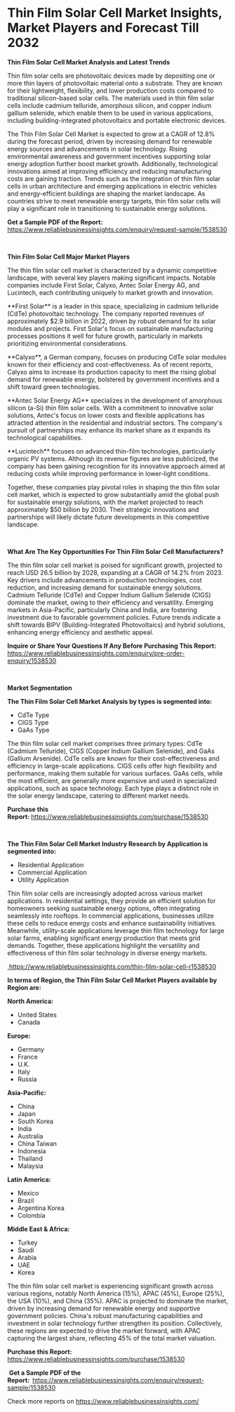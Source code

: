 <p><h1>Thin Film Solar Cell Market Insights, Market Players and Forecast Till 2032</h1></p><p><strong>Thin Film Solar Cell Market Analysis and Latest Trends</strong></p>
<p><p>Thin film solar cells are photovoltaic devices made by depositing one or more thin layers of photovoltaic material onto a substrate. They are known for their lightweight, flexibility, and lower production costs compared to traditional silicon-based solar cells. The materials used in thin film solar cells include cadmium telluride, amorphous silicon, and copper indium gallium selenide, which enable them to be used in various applications, including building-integrated photovoltaics and portable electronic devices.</p><p>The Thin Film Solar Cell Market is expected to grow at a CAGR of 12.8% during the forecast period, driven by increasing demand for renewable energy sources and advancements in solar technology. Rising environmental awareness and government incentives supporting solar energy adoption further boost market growth. Additionally, technological innovations aimed at improving efficiency and reducing manufacturing costs are gaining traction. Trends such as the integration of thin film solar cells in urban architecture and emerging applications in electric vehicles and energy-efficient buildings are shaping the market landscape. As countries strive to meet renewable energy targets, thin film solar cells will play a significant role in transitioning to sustainable energy solutions.</p></p>
<p><strong>Get a Sample PDF of the Report:&nbsp;</strong> <a href="https://www.reliablebusinessinsights.com/enquiry/request-sample/1538530?utm_campaign=3325&utm_medium=2&utm_source=Github&utm_content=ia&utm_term=10042025&utm_id=thin-film-solar-cell">https://www.reliablebusinessinsights.com/enquiry/request-sample/1538530</a></p>
<p>&nbsp;</p>
<p><strong>Thin Film Solar Cell Major Market Players</strong></p>
<p><p>The thin film solar cell market is characterized by a dynamic competitive landscape, with several key players making significant impacts. Notable companies include First Solar, Calyxo, Antec Solar Energy AG, and Lucintech, each contributing uniquely to market growth and innovation.</p><p>**First Solar** is a leader in this space, specializing in cadmium telluride (CdTe) photovoltaic technology. The company reported revenues of approximately $2.9 billion in 2022, driven by robust demand for its solar modules and projects. First Solar's focus on sustainable manufacturing processes positions it well for future growth, particularly in markets prioritizing environmental considerations.</p><p>**Calyxo**, a German company, focuses on producing CdTe solar modules known for their efficiency and cost-effectiveness. As of recent reports, Calyxo aims to increase its production capacity to meet the rising global demand for renewable energy, bolstered by government incentives and a shift toward green technologies.</p><p>**Antec Solar Energy AG** specializes in the development of amorphous silicon (a-Si) thin film solar cells. With a commitment to innovative solar solutions, Antec's focus on lower costs and flexible applications has attracted attention in the residential and industrial sectors. The company's pursuit of partnerships may enhance its market share as it expands its technological capabilities.</p><p>**Lucintech** focuses on advanced thin-film technologies, particularly organic PV systems. Although its revenue figures are less publicized, the company has been gaining recognition for its innovative approach aimed at reducing costs while improving performance in lower-light conditions.</p><p>Together, these companies play pivotal roles in shaping the thin film solar cell market, which is expected to grow substantially amid the global push for sustainable energy solutions, with the market projected to reach approximately $50 billion by 2030. Their strategic innovations and partnerships will likely dictate future developments in this competitive landscape.</p></p>
<p>&nbsp;</p>
<p><strong>What Are The Key Opportunities For Thin Film Solar Cell Manufacturers?</strong></p>
<p><p>The thin film solar cell market is poised for significant growth, projected to reach USD 26.5 billion by 2028, expanding at a CAGR of 14.2% from 2023. Key drivers include advancements in production technologies, cost reduction, and increasing demand for sustainable energy solutions. Cadmium Telluride (CdTe) and Copper Indium Gallium Selenide (CIGS) dominate the market, owing to their efficiency and versatility. Emerging markets in Asia-Pacific, particularly China and India, are fostering investment due to favorable government policies. Future trends indicate a shift towards BIPV (Building-Integrated Photovoltaics) and hybrid solutions, enhancing energy efficiency and aesthetic appeal.</p></p>
<p><strong>Inquire or Share Your Questions If Any Before Purchasing This Report:</strong> <a href="https://www.reliablebusinessinsights.com/enquiry/pre-order-enquiry/1538530?utm_campaign=3325&utm_medium=2&utm_source=Github&utm_content=ia&utm_term=10042025&utm_id=thin-film-solar-cell">https://www.reliablebusinessinsights.com/enquiry/pre-order-enquiry/1538530</a></p>
<p>&nbsp;</p>
<p><strong>Market Segmentation</strong></p>
<p><strong>The Thin Film Solar Cell Market Analysis by types is segmented into:</strong></p>
<p><ul><li>CdTe Type</li><li>CIGS Type</li><li>GaAs Type</li></ul></p>
<p><p>The thin film solar cell market comprises three primary types: CdTe (Cadmium Telluride), CIGS (Copper Indium Gallium Selenide), and GaAs (Gallium Arsenide). CdTe cells are known for their cost-effectiveness and efficiency in large-scale applications. CIGS cells offer high flexibility and performance, making them suitable for various surfaces. GaAs cells, while the most efficient, are generally more expensive and used in specialized applications, such as space technology. Each type plays a distinct role in the solar energy landscape, catering to different market needs.</p></p>
<p><strong>Purchase this Report:&nbsp;</strong><a href="https://www.reliablebusinessinsights.com/purchase/1538530?utm_campaign=3325&utm_medium=2&utm_source=Github&utm_content=ia&utm_term=10042025&utm_id=thin-film-solar-cell">https://www.reliablebusinessinsights.com/purchase/1538530</a></p>
<p>&nbsp;</p>
<p><strong>The Thin Film Solar Cell Market Industry Research by Application is segmented into:</strong></p>
<p><ul><li>Residential Application</li><li>Commercial Application</li><li>Utility Application</li></ul></p>
<p><p>Thin film solar cells are increasingly adopted across various market applications. In residential settings, they provide an efficient solution for homeowners seeking sustainable energy options, often integrating seamlessly into rooftops. In commercial applications, businesses utilize these cells to reduce energy costs and enhance sustainability initiatives. Meanwhile, utility-scale applications leverage thin film technology for large solar farms, enabling significant energy production that meets grid demands. Together, these applications highlight the versatility and effectiveness of thin film solar technology in diverse energy markets.</p></p>
<p><a href="https://www.reliablebusinessinsights.com/thin-film-solar-cell-r1538530?utm_campaign=3325&utm_medium=2&utm_source=Github&utm_content=ia&utm_term=10042025&utm_id=thin-film-solar-cell">&nbsp;https://www.reliablebusinessinsights.com/thin-film-solar-cell-r1538530</a></p>
<p><strong>In terms of Region, the Thin Film Solar Cell Market Players available by Region are:</strong></p>
<p>
    <p> <strong> North America: </strong>
        <ul>
            <li>United States</li>
            <li>Canada</li>
        </ul>
        </p> 
    <p> <strong> Europe: </strong>
        <ul>
            <li>Germany</li>
            <li>France</li>
            <li>U.K.</li>
            <li>Italy</li>
            <li>Russia</li>
        </ul>
        </p> 
    <p> <strong> Asia-Pacific: </strong>
        <ul>
            <li>China</li>
            <li>Japan</li>
            <li>South Korea</li>
            <li>India</li>
            <li>Australia</li>
            <li>China Taiwan</li>
            <li>Indonesia</li>
            <li>Thailand</li>
            <li>Malaysia</li>
        </ul>
        </p> 
    <p> <strong> Latin America: </strong>
        <ul>
            <li>Mexico</li>
            <li>Brazil</li>
            <li>Argentina Korea</li>
            <li>Colombia</li>
        </ul>
        </p> 
    <p> <strong> Middle East & Africa: </strong>
        <ul>
            <li>Turkey</li>
            <li>Saudi</li>
            <li>Arabia</li>
            <li>UAE</li>
            <li>Korea</li>
        </ul>
    </p>
    </p>
<p><p>The thin film solar cell market is experiencing significant growth across various regions, notably North America (15%), APAC (45%), Europe (25%), the USA (10%), and China (35%). APAC is projected to dominate the market, driven by increasing demand for renewable energy and supportive government policies. China's robust manufacturing capabilities and investment in solar technology further strengthen its position. Collectively, these regions are expected to drive the market forward, with APAC capturing the largest share, reflecting 45% of the total market valuation.</p></p>
<p><strong>Purchase this Report: </strong><a href="https://www.reliablebusinessinsights.com/purchase/1538530?utm_campaign=3325&utm_medium=2&utm_source=Github&utm_content=ia&utm_term=10042025&utm_id=thin-film-solar-cell">https://www.reliablebusinessinsights.com/purchase/1538530</a></p>
<p>&nbsp;<strong>Get a Sample PDF of the Report:&nbsp;&nbsp;</strong><a href="https://www.reliablebusinessinsights.com/enquiry/request-sample/1538530?utm_campaign=3325&utm_medium=2&utm_source=Github&utm_content=ia&utm_term=10042025&utm_id=thin-film-solar-cell">https://www.reliablebusinessinsights.com/enquiry/request-sample/1538530</a></p>
<p><strong></strong></p>
<p>Check more reports on <a href="https://www.reliablebusinessinsights.com/?utm_campaign=3325&utm_medium=2&utm_source=Github&utm_content=ia&utm_term=10042025&utm_id=thin-film-solar-cell">https://www.reliablebusinessinsights.com/</a></p>